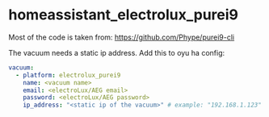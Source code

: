 # homeassistant_electrolux_purei9

Most of the code is taken from: https://github.com/Phype/purei9-cli

The vacuum needs a static ip address. 
Add this to oyu ha config:

``` yaml
vacuum:
  - platform: electrolux_purei9
    name: <vacuum name>
    email: <electroLux/AEG email>
    password: <electroLux/AEG password>
    ip_address: "<static ip of the vacuum>" # example: "192.168.1.123"
```
